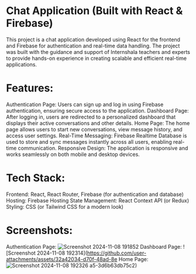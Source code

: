 # Chat Application (Built with React & Firebase)
This project is a chat application developed using React for the frontend and Firebase for authentication and real-time data handling. The project was built with the guidance and support of Internshala teachers and experts to provide hands-on experience in creating scalable and efficient real-time applications.

# Features:
Authentication Page: Users can sign up and log in using Firebase authentication, ensuring secure access to the application.
Dashboard Page: After logging in, users are redirected to a personalized dashboard that displays their active conversations and other details.
Home Page: The home page allows users to start new conversations, view message history, and access user settings.
Real-Time Messaging: Firebase Realtime Database is used to store and sync messages instantly across all users, enabling real-time communication.
Responsive Design: The application is responsive and works seamlessly on both mobile and desktop devices.
# Tech Stack:
Frontend: React, React Router, Firebase (for authentication and database)
Hosting: Firebase Hosting
State Management: React Context API (or Redux)
Styling: CSS (or Tailwind CSS for a modern look)
# Screenshots:
Authentication Page: ![Screenshot 2024-11-08 191852](https://github.com/user-attachments/assets/e57ad313-071d-4865-b96e-225728e55058)
Dashboard Page: ![Screenshot 2024-11-08 192314](https://github.com/user-attachments/assets/32a42034-d70f-48ad-8e
Home Page: ![Screenshot 2024-11-08 192326](https://github.com/user-attachments/assets/576b112a-c92d-4a63-ace0-bf9a78020090)
a5-3d6b63db75c2)


